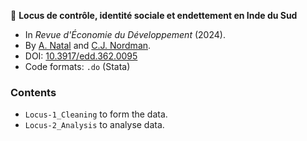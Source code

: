 :newspaper: **Locus de contrôle, identité sociale et endettement en Inde du Sud**

* In *Revue d'Économie du Développement* (2024).
* By [A. Natal](https://neemsis.hypotheses.org/team/arnaud-natal) and [C.J. Nordman](https://neemsis.hypotheses.org/team/christophe-jalil-nordman).
* DOI: [10.3917/edd.362.0095](https://doi.org/10.3917/edd.362.0095)
* Code formats: `.do` (Stata)

### Contents

* `Locus-1_Cleaning` to form the data.
* `Locus-2_Analysis` to analyse data.
